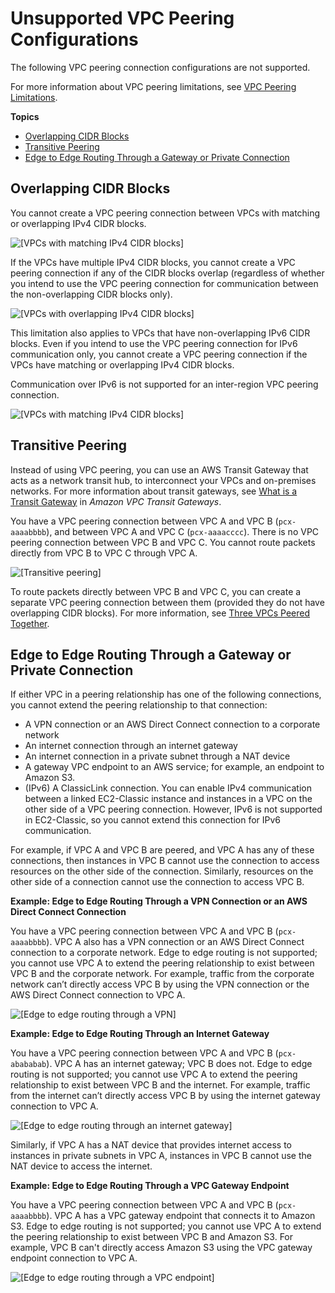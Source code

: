 # Unsupported VPC Peering Configurations<a name="invalid-peering-configurations"></a>

The following VPC peering connection configurations are not supported\.

For more information about VPC peering limitations, see [VPC Peering Limitations](vpc-peering-basics.md#vpc-peering-limitations)\.

**Topics**
+ [Overlapping CIDR Blocks](#overlapping-cidr)
+ [Transitive Peering](#transitive-peering)
+ [Edge to Edge Routing Through a Gateway or Private Connection](#edge-to-edge-vgw)

## Overlapping CIDR Blocks<a name="overlapping-cidr"></a>

You cannot create a VPC peering connection between VPCs with matching or overlapping IPv4 CIDR blocks\.

![\[VPCs with matching IPv4 CIDR blocks\]](http://docs.aws.amazon.com/vpc/latest/peering/images/overlapping-cidrs-diagram.png)

If the VPCs have multiple IPv4 CIDR blocks, you cannot create a VPC peering connection if any of the CIDR blocks overlap \(regardless of whether you intend to use the VPC peering connection for communication between the non\-overlapping CIDR blocks only\)\.

![\[VPCs with overlapping IPv4 CIDR blocks\]](http://docs.aws.amazon.com/vpc/latest/peering/images/overlapping-multiple-cidrs-diagram.png)

This limitation also applies to VPCs that have non\-overlapping IPv6 CIDR blocks\. Even if you intend to use the VPC peering connection for IPv6 communication only, you cannot create a VPC peering connection if the VPCs have matching or overlapping IPv4 CIDR blocks\.

Communication over IPv6 is not supported for an inter\-region VPC peering connection\.

![\[VPCs with matching IPv4 CIDR blocks\]](http://docs.aws.amazon.com/vpc/latest/peering/images/overlapping-cidrs-ipv6-diagram.png)

## Transitive Peering<a name="transitive-peering"></a>

Instead of using VPC peering, you can use an AWS Transit Gateway that acts as a network transit hub, to interconnect your VPCs and on\-premises networks\. For more information about transit gateways, see [What is a Transit Gateway](https://docs.aws.amazon.com/vpc/latest/tgw/what-is-transit-gateway.html) in *Amazon VPC Transit Gateways*\.

You have a VPC peering connection between VPC A and VPC B \(`pcx-aaaabbbb`\), and between VPC A and VPC C \(`pcx-aaaacccc`\)\. There is no VPC peering connection between VPC B and VPC C\. You cannot route packets directly from VPC B to VPC C through VPC A\. 

![\[Transitive peering\]](http://docs.aws.amazon.com/vpc/latest/peering/images/transitive-peering-diagram.png)

To route packets directly between VPC B and VPC C, you can create a separate VPC peering connection between them \(provided they do not have overlapping CIDR blocks\)\. For more information, see [Three VPCs Peered Together](peering-configurations-full-access.md#three-vpcs-full-access)\.

## Edge to Edge Routing Through a Gateway or Private Connection<a name="edge-to-edge-vgw"></a>

If either VPC in a peering relationship has one of the following connections, you cannot extend the peering relationship to that connection:
+ A VPN connection or an AWS Direct Connect connection to a corporate network
+ An internet connection through an internet gateway
+ An internet connection in a private subnet through a NAT device
+ A gateway VPC endpoint to an AWS service; for example, an endpoint to Amazon S3\.
+ \(IPv6\) A ClassicLink connection\. You can enable IPv4 communication between a linked EC2\-Classic instance and instances in a VPC on the other side of a VPC peering connection\. However, IPv6 is not supported in EC2\-Classic, so you cannot extend this connection for IPv6 communication\.

For example, if VPC A and VPC B are peered, and VPC A has any of these connections, then instances in VPC B cannot use the connection to access resources on the other side of the connection\. Similarly, resources on the other side of a connection cannot use the connection to access VPC B\.

**Example: Edge to Edge Routing Through a VPN Connection or an AWS Direct Connect Connection**

You have a VPC peering connection between VPC A and VPC B \(`pcx-aaaabbbb`\)\. VPC A also has a VPN connection or an AWS Direct Connect connection to a corporate network\. Edge to edge routing is not supported; you cannot use VPC A to extend the peering relationship to exist between VPC B and the corporate network\. For example, traffic from the corporate network can’t directly access VPC B by using the VPN connection or the AWS Direct Connect connection to VPC A\.

![\[Edge to edge routing through a VPN\]](http://docs.aws.amazon.com/vpc/latest/peering/images/edge-to-edge-vpn-diagram.png)

**Example: Edge to Edge Routing Through an Internet Gateway**

You have a VPC peering connection between VPC A and VPC B \(`pcx-abababab`\)\. VPC A has an internet gateway; VPC B does not\. Edge to edge routing is not supported; you cannot use VPC A to extend the peering relationship to exist between VPC B and the internet\. For example, traffic from the internet can’t directly access VPC B by using the internet gateway connection to VPC A\.

![\[Edge to edge routing through an internet gateway\]](http://docs.aws.amazon.com/vpc/latest/peering/images/edge-to-edge-igw-diagram.png)

Similarly, if VPC A has a NAT device that provides internet access to instances in private subnets in VPC A, instances in VPC B cannot use the NAT device to access the internet\.

**Example: Edge to Edge Routing Through a VPC Gateway Endpoint**

You have a VPC peering connection between VPC A and VPC B \(`pcx-aaaabbbb`\)\. VPC A has a VPC gateway endpoint that connects it to Amazon S3\. Edge to edge routing is not supported; you cannot use VPC A to extend the peering relationship to exist between VPC B and Amazon S3\. For example, VPC B can't directly access Amazon S3 using the VPC gateway endpoint connection to VPC A\.

![\[Edge to edge routing through a VPC endpoint\]](http://docs.aws.amazon.com/vpc/latest/peering/images/edge-to-edge-s3-diagram.png)